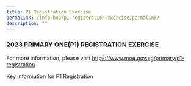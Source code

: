 ```yaml
---
title: P1 Registration Exercise
permalink: /info-hub/p1-registration-exercise/permalink/
description: ""
---
```

### **2023 PRIMARY ONE(P1) REGISTRATION EXERCISE**

For more information, please visit https://www.moe.gov.sg/primary/p1-registration

Key information for P1 Registration